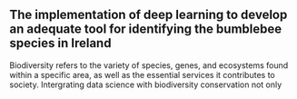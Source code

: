## The implementation of deep learning to develop an adequate tool for identifying the bumblebee species in Ireland

Biodiversity refers to the variety of species, genes, and ecosystems found within a specific area, as well as the essential services it contributes to society. Intergrating data science with biodiversity conservation not only